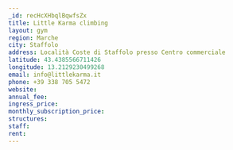 ```yaml
---
_id: recHcXHbqlBqwfsZx
title: Little Karma climbing
layout: gym
region: Marche
city: Staffolo
address: Località Coste di Staffolo presso Centro commerciale
latitude: 43.4385566711426
longitude: 13.2129230499268
email: info@littlekarma.it
phone: +39 338 705 5472
website: 
annual_fee: 
ingress_price: 
monthly_subscription_price: 
structures: 
staff: 
rent: 
---
```


